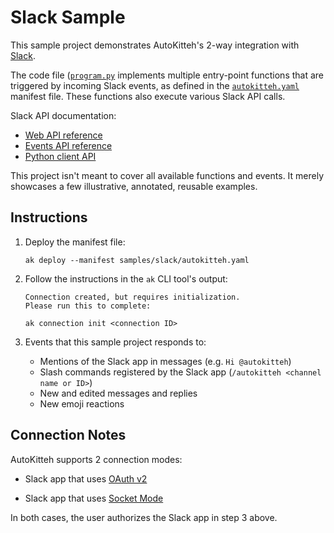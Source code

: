 # Slack Sample

This sample project demonstrates AutoKitteh's 2-way integration with
[Slack](https://slack.com).

The code file ([`program.py`](./program.py) implements multiple entry-point
functions that are triggered by incoming Slack events, as defined in the
[`autokitteh.yaml`](./autokitteh.yaml) manifest file. These functions also
execute various Slack API calls.

Slack API documentation:

- [Web API reference](https://api.slack.com/methods)
- [Events API reference](https://api.slack.com/events?filter=Events)
- [Python client API](https://slack.dev/python-slack-sdk/api-docs/slack_sdk/)

This project isn't meant to cover all available functions and events. It
merely showcases a few illustrative, annotated, reusable examples.

## Instructions

1. Deploy the manifest file:

   ```shell
   ak deploy --manifest samples/slack/autokitteh.yaml
   ```

2. Follow the instructions in the `ak` CLI tool's output:

   ```
   Connection created, but requires initialization.
   Please run this to complete:

   ak connection init <connection ID>
   ```

3. Events that this sample project responds to:

   - Mentions of the Slack app in messages (e.g. `Hi @autokitteh`)
   - Slash commands registered by the Slack app
     (`/autokitteh <channel name or ID>`)
   - New and edited messages and replies
   - New emoji reactions

## Connection Notes

AutoKitteh supports 2 connection modes:

- Slack app that uses
  [OAuth v2](https://docs.autokitteh.com/integrations/slack/config)

- Slack app that uses
  [Socket Mode](https://docs.autokitteh.com/integrations/slack/connection)

In both cases, the user authorizes the Slack app in step 3 above.

